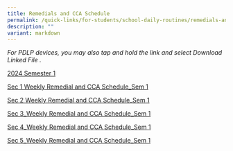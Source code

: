 ```yaml
---
title: Remedials and CCA Schedule
permalink: /quick-links/for-students/school-daily-routines/remedials-and-cca-schedule/
description: ""
variant: markdown
---
```

_For PDLP devices, you may also tap and hold the link and select Download Linked File ._

<u>2024 Semester 1</u> <br>


[Sec 1 Weekly Remedial and CCA Schedule_Sem 1](/files/Sec_1_Weekly_Remedial_CCA_Routine_2024_semester_1__22_Dec_2023_.pdf)


[Sec 2 Weekly Remedial and CCA Schedule_Sem 1](/files/Sec_2_Weekly_Remedial_CCA_Routine_2024_semester_1__22_Dec_2023_.pdf)


[Sec 3_Weekly Remedial and CCA Schedule_Sem 1](/files/Sec_3_Weekly_Remedial_CCA_Routine_2024_semester_1__22_Dec_2023_.pdf)


[Sec 4_Weekly Remedial and CCA Schedule_Sem 1](/files/Sec_4_Weekly_Remedial_CCA_Routine_2024_semester_1__22_Dec_2023_.pdf)


[Sec 5_Weekly Remedial and CCA Schedule_Sem 1](/files/Sec_5_Weekly_Remedial_CCA_Routine_2024_semester_1__22_Dec_2023_.pdf)